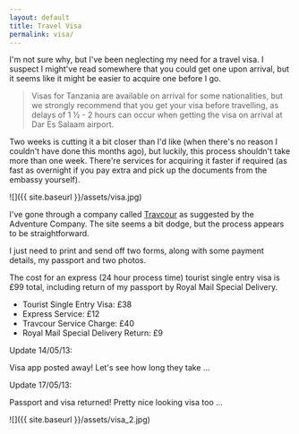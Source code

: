 ```yaml
---
layout: default
title: Travel Visa
permalink: visa/
---
```

I'm not sure why, but I've been neglecting my need for a travel visa. I suspect I might've read somewhere that you could get one upon arrival, but it seems like it might be easier to acquire one before I go.

<blockquote>Visas for Tanzania are available on arrival for some nationalities, but we strongly recommend that you get your visa before travelling, as delays of 1 ½ - 2 hours can occur when getting the visa on arrival at Dar Es Salaam airport.</blockquote>

Two weeks is cutting it a bit closer than I'd like (when there's no reason I couldn't have done this months ago), but luckily, this process shouldn't take more than one week. There're services for acquiring it faster if required (as fast as overnight if you pay extra and pick up the documents from the embassy yourself).

![]({{ site.baseurl }}/assets/visa.jpg)

I've gone through a company called [Travcour](http://www.travcour.com/) as suggested by the Adventure Company. The site seems a bit dodge, but the process appears to be straightforward.

I just need to print and send off two forms, along with some payment details, my passport and two photos.

The cost for an express (24 hour process time) tourist single entry visa is £99 total, including return of my passport by Royal Mail Special Delivery.

* Tourist Single Entry Visa: £38
* Express Service: £12
* Travcour Service Charge: £40
* Royal Mail Special Delivery Return: £9

Update 14/05/13:

Visa app posted away! Let's see how long they take ...

Update 17/05/13:

Passport and visa returned! Pretty nice looking visa too ...

![]({{ site.baseurl }}/assets/visa_2.jpg)

